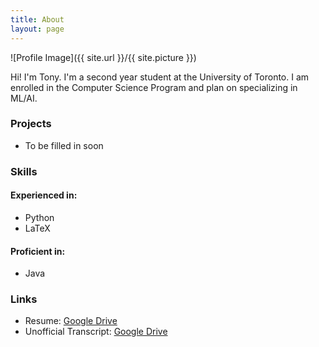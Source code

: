 ```yaml
---
title: About
layout: page
---
```

![Profile Image]({{ site.url }}/{{ site.picture }})

<p>Hi! I'm Tony. I'm a second year student at the University of Toronto. I am enrolled in the Computer Science Program and plan on specializing in ML/AI.</p>

### Projects
* To be filled in soon

### Skills
#### Experienced in:
* Python
* LaTeX

#### Proficient in:
* Java

### Links
* Resume: [Google Drive](https://drive.google.com/file/d/1ahtXczl6NqnBe1cCMaR4lE16RlaGP3FB/view?usp=sharing)
* Unofficial Transcript: [Google Drive](https://drive.google.com/file/d/1PTxAESeuDIvNo6KYR4R79C75EHlw_VQ-/view?usp=sharing)
